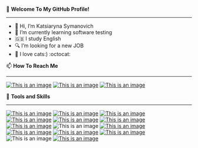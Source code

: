 :star2: **Welcome To My GitHub Profile!**
____________________________________________________________________________________________________________________________________________________________________
- 👋 Hi, I’m Katsiaryna Symanovich
- 🌱 I’m currently learning software testing
- :uk: I study English
- :mag: I’m looking for a new JOB
- 💞️ I love cats:) :octocat:


📫 **How To Reach Me**
____________________________________________________________________________________________________________________________________________________________________
[![This is an image](https://img.shields.io/static/v1?style=for-the-badge&logo=linkedin&message=LinkedIn&label=&color=3947c4&labelColor=000000)](https://www.linkedin.com/in/katsiaryna-symanovich/)
[![This is an image](https://img.shields.io/static/v1?style=for-the-badge&logo=gmail&message=gmail&label=&color=e8203b&labelColor=000000)](mailto:symanovichkatsiaryna@gmail.com)
[![This is an image](https://img.shields.io/static/v1?style=for-the-badge&logo=telegram&message=telegram&label=&color=4165a3&labelColor=000000)](https://t.me/Katsiaryna_Symanovich)

:rocket: **Tools and Skills**
____________________________________________________________________________________________________________________________________________________________________
[![This is an image](https://img.shields.io/static/v1?style=for-the-badge&logo=postman&message=Postman&label=&color=F05032&labelColor=000000)](https://github.com/KatsiarynaSymanovich/proj1/tree/Postman)
[![This is an image](https://img.shields.io/static/v1?style=for-the-badge&logo=mysql&message=MySQL&label=&color=2200ff&labelColor=000000)](https://github.com/KatsiarynaSymanovich/proj1/tree/SQL)
[![This is an image](https://img.shields.io/static/v1?style=for-the-badge&logo=postgresql&message=PostgreSQL&label=&color=316192&labelColor=000000)](https://github.com/KatsiarynaSymanovich/proj1/tree/SQL)
[![This is an image](https://img.shields.io/static/v1?style=for-the-badge&logo=androidstudio&message=Android%20Studio&label=&color=3ddc84&labelColor=000000)](https://github.com/KatsiarynaSymanovich/proj1/tree/MobileTesting)
[![This is an image](https://img.shields.io/static/v1?style=for-the-badge&logo=gnu-bash&message=Bash&label=&color=4EAA25&labelColor=000000)](https://github.com/KatsiarynaSymanovich/proj1/tree/main)
[![This is an image](https://img.shields.io/static/v1?style=for-the-badge&logo=git&message=Git&label=&color=F05032&labelColor=000000)](https://github.com/KatsiarynaSymanovich/proj1/tree/main)
[![This is an image](https://img.shields.io/static/v1?style=for-the-badge&logo=apachejmeter&message=Jmeter&label=&color=852677&labelColor=000000)](https://github.com/KatsiarynaSymanovich/proj1/tree/JMeter)
![This is an image](https://img.shields.io/static/v1?style=for-the-badge&logo=jira&message=Jira&label=&color=2580f7&labelColor=000000)
[![This is an image](https://img.shields.io/static/v1?style=for-the-badge&logo=python&message=Python&label=&color=blue&labelColor=000000)](https://github.com/KatsiarynaSymanovich/proj1/tree/Python)
[![This is an image](https://img.shields.io/static/v1?style=for-the-badge&logo=f&message=fiddler&label=&color=brightgreen&labelColor=000000)](https://github.com/KatsiarynaSymanovich/proj1/tree/Fiddler)
[![This is an image](https://img.shields.io/static/v1?style=for-the-badge&logo=f&message=charles&label=&color=blue&labelColor=000000)](https://github.com/KatsiarynaSymanovich/proj1/tree/Charles)
[![This is an image](https://img.shields.io/static/v1?style=for-the-badge&logo=html5&message=HTML&label=&color=orange&labelColor=000000)](https://github.com/KatsiarynaSymanovich/CV_HTML)
![This is an image](https://img.shields.io/static/v1?style=for-the-badge&logo=circleci&message=Devtools&label=&color=blue&labelColor=000000)
[![This is an image](https://img.shields.io/static/v1?style=for-the-badge&logo=android&message=ADB&label=&color=success&labelColor=000000)](https://github.com/KatsiarynaSymanovich/proj1/tree/MobileTesting)












<!---
KatsiarynaSymanovich/KatsiarynaSymanovich is a ✨ special ✨ repository because its `README.md` (this file) appears on your GitHub profile.
You can click the Preview link to take a look at your changes.
--->
